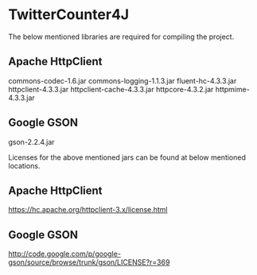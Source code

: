 TwitterCounter4J
================
The below mentioned libraries are required for compiling the project.

Apache HttpClient
-----------------
commons-codec-1.6.jar
commons-logging-1.1.3.jar
fluent-hc-4.3.3.jar
httpclient-4.3.3.jar
httpclient-cache-4.3.3.jar
httpcore-4.3.2.jar
httpmime-4.3.3.jar

Google GSON
-----------
gson-2.2.4.jar

Licenses for the above mentioned jars can be found at below mentioned locations.

Apache HttpClient
-----------------
https://hc.apache.org/httpclient-3.x/license.html

Google GSON
-----------
http://code.google.com/p/google-gson/source/browse/trunk/gson/LICENSE?r=369
